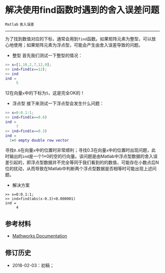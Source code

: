 ﻿# 解决使用find函数时遇到的舍入误差问题

`Matlab` `舍入误差`

---

为了找到数值对应的下标，通常会用到`find`函数。如果矩阵元素为整型，可以放心地使用；如果矩阵元素为浮点型，可能会产生由舍入误差导致的问题。

- 整型
首先我们测试一下整型的情况：
``` matlab
>> x=[1,10,2,7,12,9];
>> ind=find(x==12);
>> ind
ind =
     5
```
12在向量`x`中的下标为`5`，这是完全OK的！

- 浮点型
接下来测试一下浮点型会发生什么问题：
``` matlab
>> x=0:0.1:1;
>> ind=find(x==0.6)
ind =
     7
>> ind=find(x==0.3)
ind =
  1×0 empty double row vector
```
寻找`0.6`在向量`x`中的位置时非常顺利；寻找0.3在向量`x`中的位置时出现问题，此时输出的`ind`是一个1×0的空的行向量。该问题是由Matlab中浮点型数据的舍入误差引起的，即浮点型数据并不完全等同于我们看到的的数值，可能存在小数点后N位的扰动，从而导致在Matlab中判断两个浮点型数据是否相等时可能出现上述问题。

- 解决方案
```
>> x=0:0.1:1;
>> ind=find(abs(x-0.3)<0.000001)
ind =
     4
```

## 参考材料
- [Mathworks Documentation](http://cn.mathworks.com/help/matlab/ref/find.html)

## 修订历史
- 2018-02-03：初稿；
